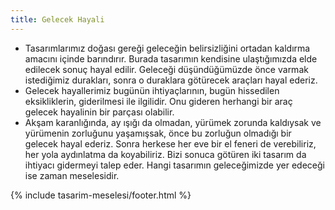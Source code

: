 ```yaml
---
title: Gelecek Hayali
---
```


- Tasarımlarımız doğası gereği geleceğin belirsizliğini ortadan kaldırma
  amacını içinde barındırır. Burada tasarımın kendisine ulaştığımızda elde
  edilecek sonuç hayal edilir. Geleceği düşündüğümüzde önce varmak istediğimiz
  durakları, sonra o duraklara götürecek araçları hayal ederiz.
- Gelecek hayallerimiz bugünün ihtiyaçlarının, bugün hissedilen eksikliklerin,
  giderilmesi ile ilgilidir. Onu gideren herhangi bir araç gelecek hayalinin
  bir parçası olabilir.
- Akşam karanlığında, ay ışığı da olmadan, yürümek zorunda kaldıysak ve
  yürümenin zorluğunu yaşamışsak, önce bu zorluğun olmadığı bir gelecek hayal
  ederiz. Sonra herkese her eve bir el feneri de verebiliriz, her yola
  aydınlatma da koyabiliriz. Bizi sonuca götüren iki tasarım da ihtiyacı
  gidermeyi talep eder. Hangi tasarımın geleceğimizde yer edeceği ise zaman
  meselesidir.

{% include tasarim-meselesi/footer.html %}

